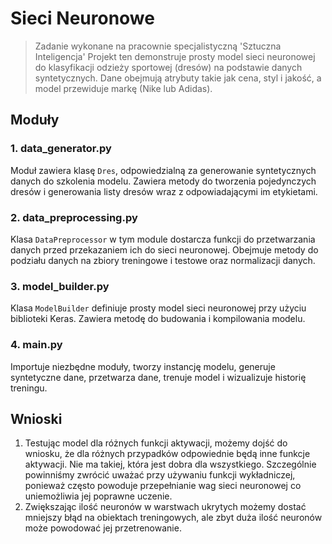 # Sieci Neuronowe
> Zadanie wykonane na pracownie specjalistyczną 'Sztuczna Inteligencja'
> Projekt ten demonstruje prosty model sieci neuronowej do klasyfikacji odzieży sportowej (dresów) na podstawie danych syntetycznych. Dane obejmują atrybuty takie jak cena, styl i jakość, a model przewiduje markę (Nike lub Adidas).
## Moduły

### 1. data_generator.py

Moduł zawiera klasę `Dres`, odpowiedzialną za generowanie syntetycznych danych do szkolenia modelu. Zawiera metody do tworzenia pojedynczych dresów i generowania listy dresów wraz z odpowiadającymi im etykietami.

### 2. data_preprocessing.py

Klasa `DataPreprocessor` w tym module dostarcza funkcji do przetwarzania danych przed przekazaniem ich do sieci neuronowej. Obejmuje metody do podziału danych na zbiory treningowe i testowe oraz normalizacji danych.

### 3. model_builder.py

Klasa `ModelBuilder` definiuje prosty model sieci neuronowej przy użyciu biblioteki Keras. Zawiera metodę do budowania i kompilowania modelu.

### 4. main.py

Importuje niezbędne moduły, tworzy instancję modelu, generuje syntetyczne dane, przetwarza dane, trenuje model i wizualizuje historię treningu.

## Wnioski

1. Testując model dla różnych funkcji aktywacji, możemy dojść do wniosku, że dla różnych przypadków odpowiednie będą inne funkcje aktywacji. Nie ma takiej, która jest dobra dla wszystkiego. Szczególnie powinniśmy zwrócić uważać przy używaniu funkcji wykładniczej, ponieważ często powoduje przepełnianie wag sieci neuronowej co uniemożliwia jej poprawne uczenie.
2. Zwiększając ilość neuronów w warstwach ukrytych możemy dostać mniejszy błąd na obiektach treningowych, ale zbyt duża ilość neuronów może powodować jej przetrenowanie.



